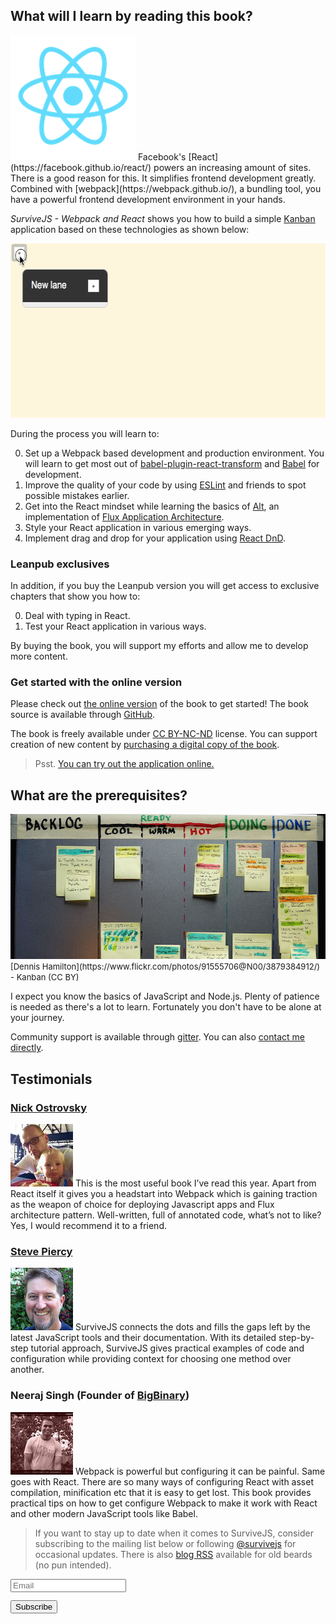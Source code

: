 ## What will I learn by reading this book?

<p>
<img src="assets/img/react.png" alt="React" class="react-image" width="200" height="200" />
Facebook's [React](https://facebook.github.io/react/) powers an increasing amount of sites. There is a good reason for this. It simplifies frontend development greatly. Combined with [webpack](https://webpack.github.io/), a bundling tool, you have a powerful frontend development environment in your hands.
</p>


*SurviveJS - Webpack and React* shows you how to build a simple [Kanban](https://en.wikipedia.org/wiki/Kanban_%28development%29) application based on these technologies as shown below:

<p>
<img src="assets/img/kanban.gif" alt="Kanban animation" class="kanban-animation" width="594" height="279" />
</p>

During the process you will learn to:

0. Set up a Webpack based development and production environment. You will learn to get most out of [babel-plugin-react-transform](https://github.com/gaearon/babel-plugin-react-transform) and [Babel](https://babeljs.io/) for development.
0. Improve the quality of your code by using [ESLint](http://eslint.org/) and friends to spot possible mistakes earlier.
0. Get into the React mindset while learning the basics of [Alt](http://alt.js.org/), an implementation of [Flux Application Architecture](https://facebook.github.io/flux/docs/overview.html).
0. Style your React application in various emerging ways.
0. Implement drag and drop for your application using [React DnD](https://gaearon.github.io/react-dnd/).

### Leanpub exclusives

In addition, if you buy the Leanpub version you will get access to exclusive chapters that show you how to:

0. Deal with typing in React.
0. Test your React application in various ways.

By buying the book, you will support my efforts and allow me to develop more content.

### Get started with the online version

Please check out [the online version](webpack_react/introduction) of the book to get started! The book source is available through [GitHub](https://github.com/survivejs/webpack_react).

The book is freely available under [CC BY-NC-ND](https://creativecommons.org/licenses/by-nc-nd/4.0/) license. You can support creation of new content by [purchasing a digital copy of the book](https://leanpub.com/survivejs_webpack).

<blockquote class="tip">
Psst. <a href="/demos/08_building_kanban/" target="_blank">You can try out the application online.</a>
</blockquote>

## What are the prerequisites?

<div style="margin-bottom: 1em">
  <img src="assets/img/kanban_small.jpg" alt="Kanban board" class="kanban-image" width="646" height="232" />
  <span class="legend" style="font-size: small;">[Dennis Hamilton](https://www.flickr.com/photos/91555706@N00/3879384912/) - Kanban (CC BY)</span>
</div>

I expect you know the basics of JavaScript and Node.js. Plenty of patience is needed as there's a lot to learn. Fortunately you don't have to be alone at your journey.

Community support is available through [gitter](https://gitter.im/survivejs/webpack_react). You can also [contact me directly](mailto:info@survivejs.com).

## Testimonials

### [Nick Ostrovsky](http://firedev.com/)

<p>
<img src='assets/img/testimonials/nick.jpg' alt='Nick Ostrovsky' class='testimonial-photo' width='100' height='100' />
This is the most useful book I’ve read this year. Apart from React itself it gives you a headstart into Webpack which is gaining traction as the weapon of choice for deploying Javascript apps and Flux architecture pattern. Well-written, full of annotated code, what’s not to like? Yes, I would recommend it to a friend.
</p>

### [Steve Piercy](http://www.StevePiercy.com)

<p>
<img src='assets/img/testimonials/steve.jpg' alt='Steve Piercy' class='testimonial-photo' width='100' height='100' />
SurviveJS connects the dots and fills the gaps left by the latest JavaScript tools and their documentation. With its detailed step-by-step tutorial approach, SurviveJS gives practical examples of code and configuration while providing context for choosing one method over another.
</p>

### Neeraj Singh (Founder of [BigBinary](http://bigbinary.com/))

<p>
<img src='assets/img/testimonials/raj.jpg' alt='Neeraj Singh' class='testimonial-photo' width='100' height='100' />
Webpack is powerful but configuring it can be painful. Same goes with React. There are so many ways of configuring React with asset compilation, minification etc that it is easy to get lost. This book provides practical tips on how to get configure Webpack to make it work with React and other modern JavaScript tools like Babel.
</p>

<blockquote class="tip">If you want to stay up to date when it comes to SurviveJS, consider subscribing to the mailing list below or following <a href="https://twitter.com/survivejs">@survivejs</a> for occasional updates. There is also <a href="/atom.xml">blog RSS</a> available for old beards (no pun intended).</blockquote>

<form action="//jster.us7.list-manage.com/subscribe/post?u=ed40c0084a0c5ba31b3365d65&amp;id=b853b8e786" method="post" id="mc-embedded-subscribe-form" name="mc-embedded-subscribe-form" class="validate" target="_blank" novalidate>
  <div id="mc_embed_signup_scroll">
    <div class="mc-field-group">
      <input type="email" placeholder="Email" value="" name="EMAIL" class="required email" id="mce-EMAIL">
    </div><!-- real people should not fill this in and expect good things - do not remove this or risk form bot signups-->
    <div style="position: absolute; left: -5000px;">
      <input type="text" name="b_ed40c0084a0c5ba31b3365d65_b853b8e786" tabindex="-1" value="">
    </div>
    <div class="clear">
      <input type="submit" class="btn" style="margin-top:1em; margin-bottom: 1em; line-height: 2em" value="Subscribe" name="subscribe" id="mc-embedded-subscribe" class="button">
    </div>
  </div>
</form>

